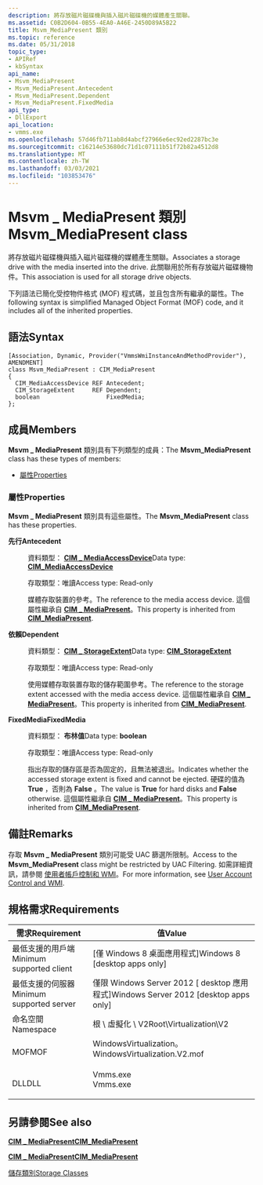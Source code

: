 ```yaml
---
description: 將存放磁片磁碟機與插入磁片磁碟機的媒體產生關聯。
ms.assetid: C0B2D604-0B55-4EA0-A46E-2450D89A5B22
title: Msvm_MediaPresent 類別
ms.topic: reference
ms.date: 05/31/2018
topic_type:
- APIRef
- kbSyntax
api_name:
- Msvm_MediaPresent
- Msvm_MediaPresent.Antecedent
- Msvm_MediaPresent.Dependent
- Msvm_MediaPresent.FixedMedia
api_type:
- DllExport
api_location:
- vmms.exe
ms.openlocfilehash: 57d46fb711ab8d4abcf27966e6ec92ed2287bc3e
ms.sourcegitcommit: c16214e53680dc71d1c07111b51f72b82a4512d8
ms.translationtype: MT
ms.contentlocale: zh-TW
ms.lasthandoff: 03/03/2021
ms.locfileid: "103853476"
---
```

# <a name="msvm_mediapresent-class"></a><span data-ttu-id="6f140-103">Msvm \_ MediaPresent 類別</span><span class="sxs-lookup"><span data-stu-id="6f140-103">Msvm\_MediaPresent class</span></span>

<span data-ttu-id="6f140-104">將存放磁片磁碟機與插入磁片磁碟機的媒體產生關聯。</span><span class="sxs-lookup"><span data-stu-id="6f140-104">Associates a storage drive with the media inserted into the drive.</span></span> <span data-ttu-id="6f140-105">此關聯用於所有存放磁片磁碟機物件。</span><span class="sxs-lookup"><span data-stu-id="6f140-105">This association is used for all storage drive objects.</span></span>

<span data-ttu-id="6f140-106">下列語法已簡化受控物件格式 (MOF) 程式碼，並且包含所有繼承的屬性。</span><span class="sxs-lookup"><span data-stu-id="6f140-106">The following syntax is simplified Managed Object Format (MOF) code, and it includes all of the inherited properties.</span></span>

## <a name="syntax"></a><span data-ttu-id="6f140-107">語法</span><span class="sxs-lookup"><span data-stu-id="6f140-107">Syntax</span></span>

``` syntax
[Association, Dynamic, Provider("VmmsWmiInstanceAndMethodProvider"), AMENDMENT]
class Msvm_MediaPresent : CIM_MediaPresent
{
  CIM_MediaAccessDevice REF Antecedent;
  CIM_StorageExtent     REF Dependent;
  boolean                   FixedMedia;
};
```

## <a name="members"></a><span data-ttu-id="6f140-108">成員</span><span class="sxs-lookup"><span data-stu-id="6f140-108">Members</span></span>

<span data-ttu-id="6f140-109">**Msvm \_ MediaPresent** 類別具有下列類型的成員：</span><span class="sxs-lookup"><span data-stu-id="6f140-109">The **Msvm\_MediaPresent** class has these types of members:</span></span>

-   [<span data-ttu-id="6f140-110">屬性</span><span class="sxs-lookup"><span data-stu-id="6f140-110">Properties</span></span>](#properties)

### <a name="properties"></a><span data-ttu-id="6f140-111">屬性</span><span class="sxs-lookup"><span data-stu-id="6f140-111">Properties</span></span>

<span data-ttu-id="6f140-112">**Msvm \_ MediaPresent** 類別具有這些屬性。</span><span class="sxs-lookup"><span data-stu-id="6f140-112">The **Msvm\_MediaPresent** class has these properties.</span></span>

<dl> <dt>

<span data-ttu-id="6f140-113">**先行**</span><span class="sxs-lookup"><span data-stu-id="6f140-113">**Antecedent**</span></span>
</dt> <dd> <dl> <dt>

<span data-ttu-id="6f140-114">資料類型： **[ **CIM \_ MediaAccessDevice**](/windows/desktop/CIMWin32Prov/cim-mediaaccessdevice)**</span><span class="sxs-lookup"><span data-stu-id="6f140-114">Data type: **[**CIM\_MediaAccessDevice**](/windows/desktop/CIMWin32Prov/cim-mediaaccessdevice)**</span></span>
</dt> <dt>

<span data-ttu-id="6f140-115">存取類型：唯讀</span><span class="sxs-lookup"><span data-stu-id="6f140-115">Access type: Read-only</span></span>
</dt> </dl>

<span data-ttu-id="6f140-116">媒體存取裝置的參考。</span><span class="sxs-lookup"><span data-stu-id="6f140-116">The reference to the media access device.</span></span> <span data-ttu-id="6f140-117">這個屬性繼承自 [**CIM \_ MediaPresent**](/windows/desktop/CIMWin32Prov/cim-mediapresent)。</span><span class="sxs-lookup"><span data-stu-id="6f140-117">This property is inherited from [**CIM\_MediaPresent**](/windows/desktop/CIMWin32Prov/cim-mediapresent).</span></span>

</dd> <dt>

<span data-ttu-id="6f140-118">**依賴**</span><span class="sxs-lookup"><span data-stu-id="6f140-118">**Dependent**</span></span>
</dt> <dd> <dl> <dt>

<span data-ttu-id="6f140-119">資料類型： **[ **CIM \_ StorageExtent**](/windows/desktop/CIMWin32Prov/cim-storageextent)**</span><span class="sxs-lookup"><span data-stu-id="6f140-119">Data type: **[**CIM\_StorageExtent**](/windows/desktop/CIMWin32Prov/cim-storageextent)**</span></span>
</dt> <dt>

<span data-ttu-id="6f140-120">存取類型：唯讀</span><span class="sxs-lookup"><span data-stu-id="6f140-120">Access type: Read-only</span></span>
</dt> </dl>

<span data-ttu-id="6f140-121">使用媒體存取裝置存取的儲存範圍參考。</span><span class="sxs-lookup"><span data-stu-id="6f140-121">The reference to the storage extent accessed with the media access device.</span></span> <span data-ttu-id="6f140-122">這個屬性繼承自 [**CIM \_ MediaPresent**](/windows/desktop/CIMWin32Prov/cim-mediapresent)。</span><span class="sxs-lookup"><span data-stu-id="6f140-122">This property is inherited from [**CIM\_MediaPresent**](/windows/desktop/CIMWin32Prov/cim-mediapresent).</span></span>

</dd> <dt>

<span data-ttu-id="6f140-123">**FixedMedia**</span><span class="sxs-lookup"><span data-stu-id="6f140-123">**FixedMedia**</span></span>
</dt> <dd> <dl> <dt>

<span data-ttu-id="6f140-124">資料類型： **布林值**</span><span class="sxs-lookup"><span data-stu-id="6f140-124">Data type: **boolean**</span></span>
</dt> <dt>

<span data-ttu-id="6f140-125">存取類型：唯讀</span><span class="sxs-lookup"><span data-stu-id="6f140-125">Access type: Read-only</span></span>
</dt> </dl>

<span data-ttu-id="6f140-126">指出存取的儲存區是否為固定的，且無法被退出。</span><span class="sxs-lookup"><span data-stu-id="6f140-126">Indicates whether the accessed storage extent is fixed and cannot be ejected.</span></span> <span data-ttu-id="6f140-127">硬碟的值為 **True** ，否則為 **False** 。</span><span class="sxs-lookup"><span data-stu-id="6f140-127">The value is **True** for hard disks and **False** otherwise.</span></span> <span data-ttu-id="6f140-128">這個屬性繼承自 [**CIM \_ MediaPresent**](/windows/desktop/CIMWin32Prov/cim-mediapresent)。</span><span class="sxs-lookup"><span data-stu-id="6f140-128">This property is inherited from [**CIM\_MediaPresent**](/windows/desktop/CIMWin32Prov/cim-mediapresent).</span></span>

</dd> </dl>

## <a name="remarks"></a><span data-ttu-id="6f140-129">備註</span><span class="sxs-lookup"><span data-stu-id="6f140-129">Remarks</span></span>

<span data-ttu-id="6f140-130">存取 **Msvm \_ MediaPresent** 類別可能受 UAC 篩選所限制。</span><span class="sxs-lookup"><span data-stu-id="6f140-130">Access to the **Msvm\_MediaPresent** class might be restricted by UAC Filtering.</span></span> <span data-ttu-id="6f140-131">如需詳細資訊，請參閱 [使用者帳戶控制和 WMI](/windows/desktop/WmiSdk/user-account-control-and-wmi)。</span><span class="sxs-lookup"><span data-stu-id="6f140-131">For more information, see [User Account Control and WMI](/windows/desktop/WmiSdk/user-account-control-and-wmi).</span></span>

## <a name="requirements"></a><span data-ttu-id="6f140-132">規格需求</span><span class="sxs-lookup"><span data-stu-id="6f140-132">Requirements</span></span>



| <span data-ttu-id="6f140-133">需求</span><span class="sxs-lookup"><span data-stu-id="6f140-133">Requirement</span></span> | <span data-ttu-id="6f140-134">值</span><span class="sxs-lookup"><span data-stu-id="6f140-134">Value</span></span> |
|-------------------------------------|---------------------------------------------------------------------------------------------------------|
| <span data-ttu-id="6f140-135">最低支援的用戶端</span><span class="sxs-lookup"><span data-stu-id="6f140-135">Minimum supported client</span></span><br/> | <span data-ttu-id="6f140-136">\[僅 Windows 8 桌面應用程式\]</span><span class="sxs-lookup"><span data-stu-id="6f140-136">Windows 8 \[desktop apps only\]</span></span><br/>                                                              |
| <span data-ttu-id="6f140-137">最低支援的伺服器</span><span class="sxs-lookup"><span data-stu-id="6f140-137">Minimum supported server</span></span><br/> | <span data-ttu-id="6f140-138">僅限 Windows Server 2012 \[ desktop 應用程式\]</span><span class="sxs-lookup"><span data-stu-id="6f140-138">Windows Server 2012 \[desktop apps only\]</span></span><br/>                                                    |
| <span data-ttu-id="6f140-139">命名空間</span><span class="sxs-lookup"><span data-stu-id="6f140-139">Namespace</span></span><br/>                | <span data-ttu-id="6f140-140">根 \\ 虛擬化 \\ V2</span><span class="sxs-lookup"><span data-stu-id="6f140-140">Root\\Virtualization\\V2</span></span><br/>                                                                     |
| <span data-ttu-id="6f140-141">MOF</span><span class="sxs-lookup"><span data-stu-id="6f140-141">MOF</span></span><br/>                      | <dl> <span data-ttu-id="6f140-142"><dt>WindowsVirtualization。</dt></span><span class="sxs-lookup"><span data-stu-id="6f140-142"><dt>WindowsVirtualization.V2.mof</dt></span></span> </dl> |
| <span data-ttu-id="6f140-143">DLL</span><span class="sxs-lookup"><span data-stu-id="6f140-143">DLL</span></span><br/>                      | <dl> <span data-ttu-id="6f140-144"><dt>Vmms.exe</dt></span><span class="sxs-lookup"><span data-stu-id="6f140-144"><dt>Vmms.exe</dt></span></span> </dl>                     |



## <a name="see-also"></a><span data-ttu-id="6f140-145">另請參閱</span><span class="sxs-lookup"><span data-stu-id="6f140-145">See also</span></span>

<dl> <dt>

[<span data-ttu-id="6f140-146">**CIM \_ MediaPresent**</span><span class="sxs-lookup"><span data-stu-id="6f140-146">**CIM\_MediaPresent**</span></span>](cim-mediapresent.md)
</dt> <dt>

[<span data-ttu-id="6f140-147">**CIM \_ MediaPresent**</span><span class="sxs-lookup"><span data-stu-id="6f140-147">**CIM\_MediaPresent**</span></span>](/windows/desktop/CIMWin32Prov/cim-mediapresent)
</dt> <dt>

[<span data-ttu-id="6f140-148">儲存類別</span><span class="sxs-lookup"><span data-stu-id="6f140-148">Storage Classes</span></span>](storage-classes.md)
</dt> </dl>

 

